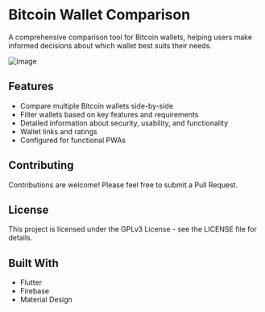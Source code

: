 # Bitcoin Wallet Comparison

A comprehensive comparison tool for Bitcoin wallets, helping users make informed decisions about which wallet best suits their needs.

![image](https://github.com/user-attachments/assets/2b42c628-0b53-4bdb-ae94-1828307e7022)

## Features

- Compare multiple Bitcoin wallets side-by-side
- Filter wallets based on key features and requirements
- Detailed information about security, usability, and functionality
- Wallet links and ratings
- Configured for functional PWAs

## Contributing

Contributions are welcome! Please feel free to submit a Pull Request.

## License

This project is licensed under the GPLv3 License - see the LICENSE file for details.

## Built With

- Flutter
- Firebase
- Material Design
